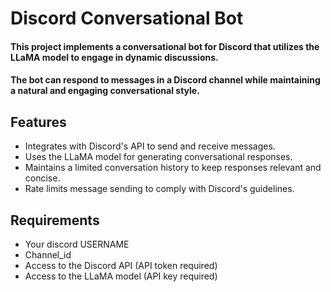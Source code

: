 # Discord Conversational Bot

#### This project implements a conversational bot for Discord that utilizes the LLaMA model to engage in dynamic discussions.
#### The bot can respond to messages in a Discord channel while maintaining a natural and engaging conversational style.

## Features

- Integrates with Discord's API to send and receive messages.
- Uses the LLaMA model for generating conversational responses.
- Maintains a limited conversation history to keep responses relevant and concise.
- Rate limits message sending to comply with Discord's guidelines.

## Requirements

- Your discord USERNAME
- Channel_id 
- Access to the Discord API (API token required)
- Access to the LLaMA model (API key required)

